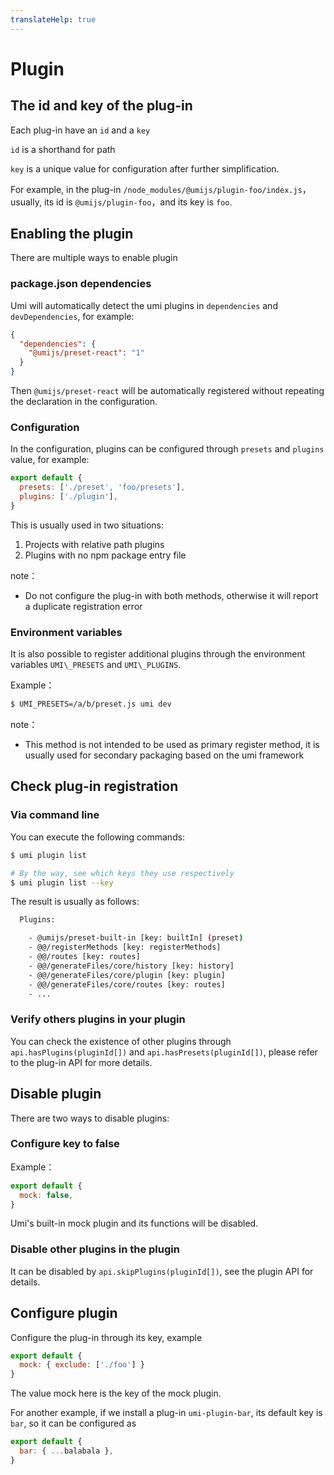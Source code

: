 ```yaml
---
translateHelp: true
---
```


# Plugin


## The id and key of the plug-in

Each plug-in have an `id` and a `key`

`id` is a shorthand for path

`key` is a unique value for configuration after further simplification.


For example, in the plug-in `/node_modules/@umijs/plugin-foo/index.js`，usually, its id is `@umijs/plugin-foo`，and its key is `foo`.

## Enabling the plugin

There are multiple ways to enable plugin

### package.json dependencies

Umi will automatically detect the umi plugins in `dependencies` and `devDependencies`, for example:

```json
{
  "dependencies": {
    "@umijs/preset-react": "1"
  }
}
```

Then `@umijs/preset-react` will be automatically registered without repeating the declaration in the configuration.

### Configuration

In the configuration, plugins can be configured through `presets` and `plugins` value, for example:

```js
export default {
  presets: ['./preset', 'foo/presets'],
  plugins: ['./plugin'],
}
```

This is usually used in two situations:

1. Projects with relative path plugins 
2. Plugins with no npm package entry file

note：

* Do not configure the plug-in with both methods, otherwise it will report a duplicate registration error

### Environment variables

It is also possible to register additional plugins through the environment variables `UMI\_PRESETS` and `UMI\_PLUGINS`.

Example：

```bash
$ UMI_PRESETS=/a/b/preset.js umi dev
```

note：

* This method is not intended to be used as primary register method, it is usually used for secondary packaging based on the umi framework 

## Check plug-in registration

### Via command line

You can execute the following commands:

```bash
$ umi plugin list

# By the way, see which keys they use respectively 
$ umi plugin list --key
```

The result is usually as follows:

```bash
  Plugins:

    - @umijs/preset-built-in [key: builtIn] (preset)
    - @@/registerMethods [key: registerMethods]
    - @@/routes [key: routes]
    - @@/generateFiles/core/history [key: history]
    - @@/generateFiles/core/plugin [key: plugin]
    - @@/generateFiles/core/routes [key: routes]
    - ...
```

### Verify others plugins in your plugin

You can check the existence of other plugins through `api.hasPlugins(pluginId[])` and `api.hasPresets(pluginId[])`, please refer to the plug-in API for more details.

## Disable plugin

There are two ways to disable plugins:

### Configure key to false 

Example：

```js
export default {
  mock: false,
}
```

Umi's built-in mock plugin and its functions will be disabled. 

### Disable other plugins in the plugin 

It can be disabled by `api.skipPlugins(pluginId[])`, see the plugin API for details. 

## Configure plugin

Configure the plug-in through its key, example 

```js
export default {
  mock: { exclude: ['./foo'] }
}
```

The value mock here is the key of the mock plugin. 

For another example, if we install a plug-in `umi-plugin-bar`, its default key is `bar`, so it can be configured as 

```js
export default {
  bar: { ...balabala },
}
```
